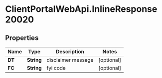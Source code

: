 # ClientPortalWebApi.InlineResponse20020

## Properties
Name | Type | Description | Notes
------------ | ------------- | ------------- | -------------
**DT** | **String** | disclaimer message | [optional] 
**FC** | **String** | fyi code | [optional] 


